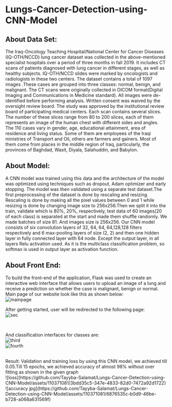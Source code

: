 # Lungs-Cancer-Detection-using-CNN-Model
## About Data Set:

The Iraq-Oncology Teaching Hospital/National Center for Cancer Diseases (IQ-OTH/NCCD) lung cancer dataset was collected in the above-mentioned specialist hospitals over a period of three months in fall 2019. It includes CT scans of patients diagnosed with lung cancer in different stages, as well as healthy subjects. IQ-OTH/NCCD slides were marked by oncologists and radiologists in these two centers. The dataset contains a total of 1097 images .These cases are grouped into three classes: normal, benign, and malignant. The CT scans were originally collected in DICOM format(Digital Imaging and Communications in Medicine standard). All images were de-identified before performing analysis. Written consent was waived by the oversight review board. The study was approved by the institutional review board of participating medical centers. Each scan contains several slices. The number of these slices range from 80 to 200 slices, each of them represents an image of the human chest with different sides and angles. The 110 cases vary in gender, age, educational attainment, area of residence and living status. Some of them are employees of the Iraqi ministries of Transport and Oil, others are farmers and gainers. Most of them come from places in the middle region of Iraq, particularly, the provinces of Baghdad, Wasit, Diyala, Salahuddin, and Babylon.

## About Model:

A CNN model was trained using this data and the architecture of the model was optimized using techniques such as dropout, Adam optimizer and early stopping. 
The model was then validated using a separate test dataset.The first preprocessing of the dataset is done by rescaling and resizing. Rescaling is done by making all the pixel values between 0 and 1 while resizing is done by changing image size to 256x256.Then we split it into the train, validate which is 80%, 20%, respectively, test data of 60 images(20 of each class) is separated at the start and made them shuffle randomly. We made batches of size 81. And images size is 256x256.
Our CNN model consists of six convolution layers of 32, 64, 64, 64,128,128 filters respectively and 6 max-pooling layers of size (2, 2) and then one hidden layer in fully connected layer with 64 node. Except the output layer, in all layers Relu activation used. As it is the multiclass classification problem, so softmax is used in output layer as activation function.

## About Front End:
To build the front-end of the application, Flask was used to create an interactive web interface that allows users to upload an image of a lung and receive a prediction on whether the case is malignant, benign or normal.
Main page of our website look like this as shown below: <br />
![mainpage](https://github.com/Tayyba-Salamat/Lungs-Cancer-Detection-using-CNN-Model/assets/110371081/873fe92b-ce2e-4c8b-8892-85121eb836fb)
<br />
 
After getting started, user will be redirected to the following page: <br />
![sec](https://github.com/Tayyba-Salamat/Lungs-Cancer-Detection-using-CNN-Model/assets/110371081/d4e62476-b818-40b0-b7e5-eadc50f763bc)

<br />
 
And classification interfaces for classes are: <br />
![third](https://github.com/Tayyba-Salamat/Lungs-Cancer-Detection-using-CNN-Model/assets/110371081/dd88064f-22e0-4c78-88f0-16b255997dc9)
<br />
![fourth](https://github.com/Tayyba-Salamat/Lungs-Cancer-Detection-using-CNN-Model/assets/110371081/96ef80aa-06bb-4e78-ae05-50950722bcf3)

 
<br />
Result:
Validation and training loss by using this CNN model, we achieved till 0.05.Till 15 epochs, we achieved accuracy of almost 98% without over fitting as shown in the given graph  <br />
![loss](https://github.com/Tayyba-Salamat/Lungs-Cancer-Detection-using-CNN-Model/assets/110371081/3bdd35c5-347e-4833-82d0-7472a92d1722)
<br />
![accuracy jpg](https://github.com/Tayyba-Salamat/Lungs-Cancer-Detection-using-CNN-Model/assets/110371081/6876535c-b0d9-46be-b728-a068a631569f)

 
